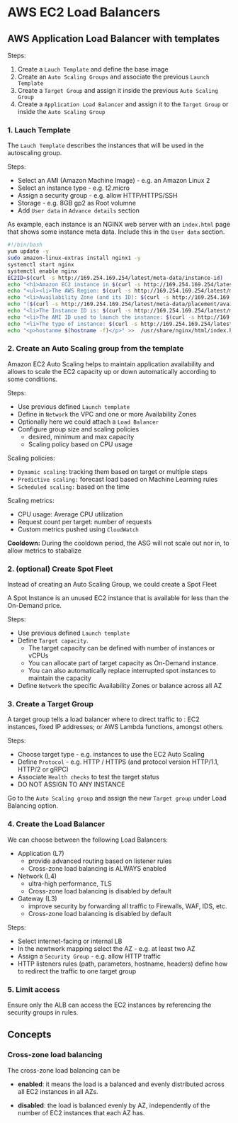 # AWS EC2 Load Balancers

## AWS Application Load Balancer with templates

Steps:

1. Create a `Lauch Template` and define the base image
1. Create an `Auto Scaling Groups` and associate the previous `Launch Template`
1. Create a `Target Group` and assign it inside the previous `Auto Scaling Group`
1. Create a `Application Load Balancer` and assign it to the `Target Group` or inside the `Auto Scaling Group`

### 1. Lauch Template

The `Lauch Template` describes the instances that will be used in the autoscaling group.

Steps:

- Select an AMI (Amazon Machine Image) - e.g. an Amazon Linux 2
- Select an instance type - e.g. t2.micro
- Assign a security group - e.g. allow HTTP/HTTPS/SSH
- Storage - e.g. 8GB gp2 as Root volumne
- Add `User data` in `Advance details` section

As example, each instance is an NGINX web server with an `index.html` page that shows some instance meta data. Include this in the `User data` section.

```bash
#!/bin/bash
yum update -y
sudo amazon-linux-extras install nginx1 -y
systemctl start nginx
systemctl enable nginx
EC2ID=$(curl -s http://169.254.169.254/latest/meta-data/instance-id)
echo "<h1>Amazon EC2 instance in $(curl -s http://169.254.169.254/latest/meta-data/placement/availability-zone)</h1>" >  /usr/share/nginx/html/index.html
echo "<ul><li>The AWS Region: $(curl -s http://169.254.169.254/latest/meta-data/placement/region) </li>" >>  /usr/share/nginx/html/index.html
echo "<li>Availability Zone (and its ID): $(curl -s http://169.254.169.254/latest/meta-data/placement/availability-zone)" >>  /usr/share/nginx/html/index.html
echo "($(curl -s http://169.254.169.254/latest/meta-data/placement/availability-zone-id)) </li>" >>  /usr/share/nginx/html/index.html
echo "<li>The Instance ID is: $(curl -s http://169.254.169.254/latest/meta-data/instance-id) </li>" >>  /usr/share/nginx/html/index.html
echo "<li>The AMI ID used to launch the instance: $(curl -s http://169.254.169.254/latest/meta-data/ami-id) </li>" >>  /usr/share/nginx/html/index.html
echo "<li>The type of instance: $(curl -s http://169.254.169.254/latest/meta-data/instance-type) </li><ul>" >>  /usr/share/nginx/html/index.html
echo "<p>hostanme $(hostname -f)</p>" >>  /usr/share/nginx/html/index.html
```

### 2. Create an Auto Scaling group from the template

Amazon EC2 Auto Scaling helps to maintain application availability and allows to scale the EC2 capacity up or down automatically according to some conditions.

Steps:

- Use previous defined `Launch template`
- Define in `Network` the VPC and one or more Availability Zones
- Optionally here we could attach a `Load Balancer`
- Configure group size and scaling policies
  - desired, minimum and max capacity
  - Scaling policy based on CPU usage

Scaling policies:

- `Dynamic scaling`: tracking them based on target or multiple steps
- `Predictive scaling:` forecast load based on Machine Learning rules
- `Scheduled scaling:` based on the time

Scaling metrics:

- CPU usage: Average CPU utilization
- Request count per target: number of requests
- Custom metrics pushed using `CloudWatch`

**Cooldown:** During the cooldown period, the ASG will not scale out nor in, to allow metrics to stabalize

### 2. (optional) Create Spot Fleet

Instead of creating an Auto Scaling Group, we could create a Spot Fleet

A Spot Instance is an unused EC2 instance that is available for less than the On-Demand price.

Steps:

- Use previous defined `Launch template`
- Define `Target capacity`.
  - The target capacity can be defined with number of instances or vCPUs
  - You can allocate part of target capacity as On-Demand instance.
  - You can also automatically replace interrupted spot instances to maintain the capacity
- Define `Network` the specific Availability Zones or balance across all AZ

### 3. Create a Target Group

A target group tells a load balancer where to direct traffic to : EC2 instances, fixed IP addresses; or AWS Lambda functions, amongst others.

Steps:

- Choose target type - e.g. instances to use the EC2 Auto Scaling
- Define `Protocol` - e.g. HTTP / HTTPS (and protocol version HTTP/1.1, HTTP/2 or gRPC)
- Associate `Health checks` to test the target status
- DO NOT ASSIGN TO ANY INSTANCE

Go to the `Auto Scaling group` and assign the new `Target group` under Load Balancing option.

### 4. Create the Load Balancer

We can choose between the following Load Balancers:

- Application (L7)
  - provide advanced routing based on listener rules
  - Cross-zone load balancing is ALWAYS enabled
- Network (L4)
  - ultra-high performance, TLS
  - Cross-zone load balancing is disabled by default
- Gateway (L3)
  - improve security by forwarding all traffic to Firewalls, WAF, IDS, etc.
  - Cross-zone load balancing is disabled by default

Steps:

- Select internet-facing or internal LB
- In the newtwork mapping select the AZ - e.g. at least two AZ
- Assign a `Security Group` - e.g. allow HTTP traffic
- HTTP listeners rules (path, parameters, hostname, headers) define how to redirect the traffic to one target group

### 5. Limit access

Ensure only the ALB can access the EC2 instances by referencing the security groups in rules.

## Concepts

### Cross-zone load balancing

The cross-zone load balancing can be

- **enabled**: it means the load is a balanced and evenly distributed across all EC2 instances in all AZs.

- **disabled**: the load is balanced evenly by AZ, independently of the number of EC2 instances that each AZ has.
